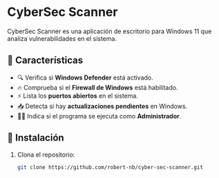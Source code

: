 # CyberSec Scanner

CyberSec Scanner es una aplicación de escritorio para Windows 11 que analiza vulnerabilidades en el sistema.

## 📌 Características
- 🔍 Verifica si **Windows Defender** está activado.
- 🔥 Comprueba si el **Firewall de Windows** está habilitado.
- ⚡ Lista los **puertos abiertos** en el sistema.
- 📥 Detecta si hay **actualizaciones pendientes** en Windows.
- 👨‍💻 Indica si el programa se ejecuta como **Administrador**.

## 🚀 Instalación
1. Clona el repositorio:
   ```sh
   git clone https://github.com/robert-nb/cyber-sec-scanner.git
